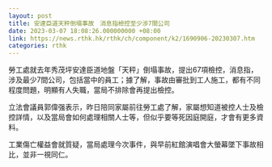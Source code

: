 ```yaml
---
layout: post
title: 安達臣道天秤倒塌事故　消息指檢控至少涉7間公司
date: 2023-03-07 18:08:26.000000000 +08:00
link: https://news.rthk.hk/rthk/ch/component/k2/1690906-20230307.htm
categories: rthk
---
```


勞工處就去年秀茂坪安達臣道地盤「天秤」倒塌事故，提出67項檢控，消息指，涉及最少7間公司，包括當中的員工；據了解，事故由審批到工人施工，都有不同程度問題，明顯有人失職，當局不排除會再提出檢控。

立法會議員郭偉强表示，昨日陪同家屬前往勞工處了解，家屬想知道被控人士及檢控詳情，以及當局會如何處理相關人士等，但似乎要等死因庭開庭，才會有更多資料。

工業傷亡權益會就質疑，當局處理今次事件，與早前紅館演唱會大螢幕墜下事故相比，並非一視同仁。
